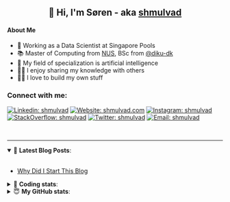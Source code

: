 <h2 align="center">
	👋 Hi, I'm Søren - aka <a href="https://shmulvad.com">shmulvad</a>
</h2>

#### About Me
- 🤖 Working as a Data Scientist at Singapore Pools
- 📚 Master of Computing from [NUS], BSc from [@diku-dk]
- 🧠 My field of specialization is artificial intelligence
- 👨‍🏫 I enjoy sharing my knowledge with others
- 👨‍💻 I love to build my own stuff

### Connect with me:

[![Linkedin: shmulvad](https://img.shields.io/badge/shmulvad-blue?style=flat&logo=Linkedin&logoColor=white)][linkedin]
[![Website: shmulvad.com](https://img.shields.io/badge/shmulvad.com-47CCCC?&style=flat&logo=Google-Chrome&logoColor=white)][website]
[![Instagram: shmulvad](https://img.shields.io/badge/-@shmulvad-purple?style=flat&logo=Instagram&logoColor=white)][instagram]
[![StackOverflow: shmulvad](https://img.shields.io/badge/shmulvad-FE7A16?style=flat&logo=stack-overflow&logoColor=white)][stackOverflow]
[![Twitter: shmulvad](https://img.shields.io/badge/@shmulvad-1ca0f1?style=flat&logo=twitter&logoColor=white)][twitter]
[![Email: shmulvad](https://img.shields.io/badge/shmulvad-D14836?style=flat&logo=gmail&logoColor=white)][mail]

<br />

---

<details open>
 <summary>📕 <b>Latest Blog Posts</b>: </summary>

<br>

<!-- BLOG-POST-LIST:START -->
- [Why Did I Start This Blog](https://shmulvad.com/blog/why-did-start-this-blog)
<!-- BLOG-POST-LIST:END -->

</details>

<!-- --- -->

<details>
 <summary>🤖 <b>Coding stats</b>: </summary>

<br>

NOTE: Doesn't track coding at work or work done in environments such as Jupyter Notebooks.

<!--START_SECTION:waka-->
![Code Time](http://img.shields.io/badge/Code%20Time-1%2C865%20hrs%2017%20mins-blue)

**I'm a Night 🦉** 

```text
🌞 Morning                441 commits         ██░░░░░░░░░░░░░░░░░░░░░░░   09.27 % 
🌆 Daytime                1260 commits        ███████░░░░░░░░░░░░░░░░░░   26.48 % 
🌃 Evening                1929 commits        ██████████░░░░░░░░░░░░░░░   40.54 % 
🌙 Night                  1128 commits        ██████░░░░░░░░░░░░░░░░░░░   23.71 % 
```


📊 **This Week I Spent My Time On** 

```text
💬 Programming Languages: 
Python                   11 hrs 22 mins      ██████████████████░░░░░░░   72.49 % 
Other                    2 hrs 9 mins        ███░░░░░░░░░░░░░░░░░░░░░░   13.73 % 
Rust                     1 hr 31 mins        ██░░░░░░░░░░░░░░░░░░░░░░░   09.74 % 
YAML                     14 mins             ░░░░░░░░░░░░░░░░░░░░░░░░░   01.59 % 
Markdown                 12 mins             ░░░░░░░░░░░░░░░░░░░░░░░░░   01.32 % 

🔥 Editors: 
VS Code                  13 hrs 35 mins      ██████████████████████░░░   86.54 % 
Zsh                      2 hrs 6 mins        ███░░░░░░░░░░░░░░░░░░░░░░   13.46 % 

🐱‍💻 Projects: 
search_string_poc        4 hrs 42 mins       ███████░░░░░░░░░░░░░░░░░░   29.97 % 
search_string            4 hrs               ██████░░░░░░░░░░░░░░░░░░░   25.51 % 
company-scrapers         3 hrs 9 mins        █████░░░░░░░░░░░░░░░░░░░░   20.07 % 
hit-locator              1 hr 37 mins        ███░░░░░░░░░░░░░░░░░░░░░░   10.32 % 
search_string_test       1 hr 8 mins         ██░░░░░░░░░░░░░░░░░░░░░░░   07.28 % 
```


 Last Updated on 06/04/2023 18:40:14 UTC
<!--END_SECTION:waka-->

</details>

<!-- --- -->

<details>
 <summary>😇 <b>My GitHub stats</b>: </summary>

<br>

<img align="left" alt="shmulvad's Github Stats" src="https://github-readme-stats.vercel.app/api?username=shmulvad&show_icons=true&hide_border=true" />

</details>



[website]: https://shmulvad.com
[twitter]: https://twitter.com/shmulvad
[linkedin]: https://linkedin.com/in/shmulvad
[instagram]: https://instagram.com/shmulvad
[stackOverflow]: https://stackoverflow.com/users/9248793/shmulvad
[mail]: mailto:shmulvad@gmail.com
[@diku-dk]: https://github.com/diku-dk
[github]: https://github.com/shmulvad
[NUS]: https://www.nus.edu.sg